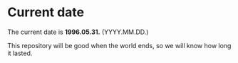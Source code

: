 # Current date

The current date is **1996.05.31.** (YYYY.MM.DD.)

This repository will be good when the world ends, so we will know how long it lasted.